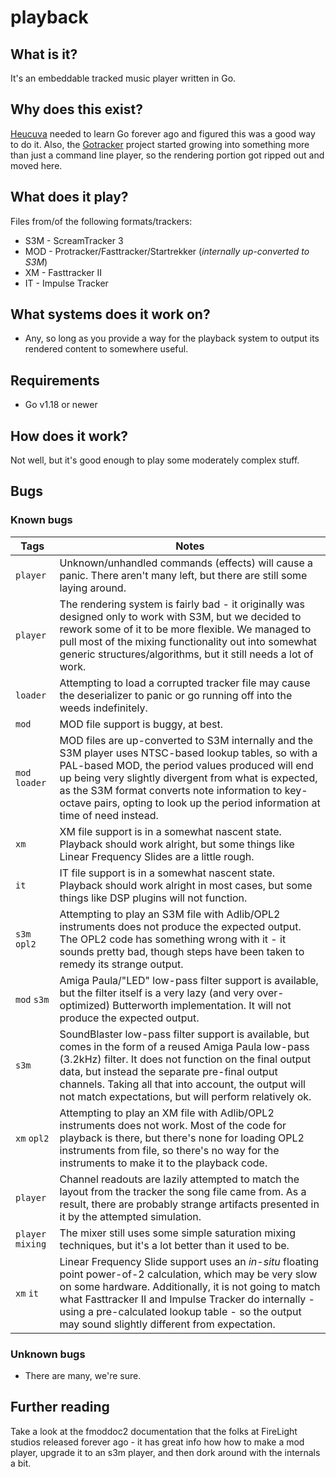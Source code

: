 # playback

## What is it?

It's an embeddable tracked music player written in Go.

## Why does this exist?

[Heucuva](https://github.com/heucuva/) needed to learn Go forever ago and figured this was a good way to do it. Also, the [Gotracker](https://github.com/gotracker/gotracker) project started growing into something more than just a command line player, so the rendering portion got ripped out and moved here.

## What does it play?

Files from/of the following formats/trackers:
* S3M - ScreamTracker 3
* MOD - Protracker/Fasttracker/Startrekker (_internally up-converted to S3M_)
* XM - Fasttracker II
* IT - Impulse Tracker

## What systems does it work on?

* Any, so long as you provide a way for the playback system to output its rendered content to somewhere useful.

## Requirements
* Go v1.18 or newer

## How does it work?

Not well, but it's good enough to play some moderately complex stuff.

## Bugs

### Known bugs

| Tags | Notes |
|------|-------|
| `player` | Unknown/unhandled commands (effects) will cause a panic. There aren't many left, but there are still some laying around. |
| `player` | The rendering system is fairly bad - it originally was designed only to work with S3M, but we decided to rework some of it to be more flexible. We managed to pull most of the mixing functionality out into somewhat generic structures/algorithms, but it still needs a lot of work. |
| `loader` | Attempting to load a corrupted tracker file may cause the deserializer to panic or go running off into the weeds indefinitely. |
| `mod` | MOD file support is buggy, at best. |
| `mod` `loader` | MOD files are up-converted to S3M internally and the S3M player uses NTSC-based lookup tables, so with a PAL-based MOD, the period values produced will end up being very slightly divergent from what is expected, as the S3M format converts note information to key-octave pairs, opting to look up the period information at time of need instead. |
| `xm` | XM file support is in a somewhat nascent state. Playback should work alright, but some things like Linear Frequency Slides are a little rough. |
| `it` | IT file support is in a somewhat nascent state. Playback should work alright in most cases, but some things like DSP plugins will not function. |
| `s3m` `opl2` | Attempting to play an S3M file with Adlib/OPL2 instruments does not produce the expected output. The OPL2 code has something wrong with it - it sounds pretty bad, though steps have been taken to remedy its strange output. |
| `mod` `s3m` | Amiga Paula/"LED" low-pass filter support is available, but the filter itself is a very lazy (and very over-optimized) Butterworth implementation. It will not produce the expected output. |
| `s3m` | SoundBlaster low-pass filter support is available, but comes in the form of a reused Amiga Paula low-pass (3.2kHz) filter. It does not function on the final output data, but instead the separate pre-final output channels. Taking all that into account, the output will not match expectations, but will perform relatively ok. |
| `xm` `opl2` | Attempting to play an XM file with Adlib/OPL2 instruments does not work. Most of the code for playback is there, but there's none for loading OPL2 instruments from file, so there's no way for the instruments to make it to the playback code. |
| `player` | Channel readouts are lazily attempted to match the layout from the tracker the song file came from. As a result, there are probably strange artifacts presented in it by the attempted simulation. |
| `player` `mixing` | The mixer still uses some simple saturation mixing techniques, but it's a lot better than it used to be. |
| `xm` `it` | Linear Frequency Slide support uses an _in-situ_ floating point power-of-2 calculation, which may be very slow on some hardware. Additionally, it is not going to match what Fasttracker II and Impulse Tracker do internally - using a pre-calculated lookup table - so the output may sound slightly different from expectation. |

### Unknown bugs

* There are many, we're sure.

## Further reading

Take a look at the fmoddoc2 documentation that the folks at FireLight studios released forever ago - it has great info how how to make a mod player, upgrade it to an s3m player, and then dork around with the internals a bit.

